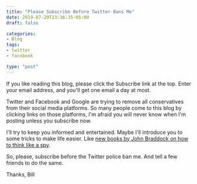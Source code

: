 ```yaml
---
title: "Please Subscribe Before Twitter Bans Me"
date: 2019-07-20T23:36:35-05:00
draft: false

categories: 
- Blog
tags:
- twitter
- facebook

type: "post"
---
```


If you like reading this blog, please click the Subscribe link at the top. Enter your email address, and you'll get one email a day at most. 

Twitter and Facebook and Google are trying to remove all conservatives from their social media platforms. So many people come to this blog by clicking links on those platforms, I'm afraid you will never know when I'm posting unless you subscribe now. 

I'll try to keep you informed and entertained. Maybe I'll introduce you to some tricks to make life easier. Like [new books by John Braddock on how to think like a spy](https://www.hennessysview.com/posts/2019/2019-07-19-a-spys-guide-to-taking-risks-a-book-you-need-to-read/). 

So, please, subscribe before the Twitter police ban me. And tell a few friends to do the same.

Thanks,
Bill